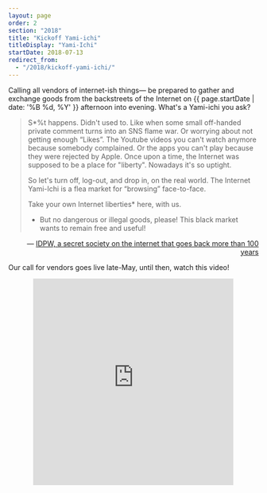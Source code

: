 ```yaml
---
layout: page
order: 2
section: "2018"
title: "Kickoff Yami-ichi"
titleDisplay: "Yami-Ichi"
startDate: 2018-07-13
redirect_from:
  - "/2018/kickoff-yami-ichi/"
---
```


Calling all vendors of internet-ish things— be prepared to gather and exchange goods from the backstreets of the Internet on {{ page.startDate | date: '%B %d, %Y' }} afternoon into evening. What's a Yami-ichi you ask?

<blockquote>
  S*%t happens. Didn't used to. Like when some small off-handed private comment
  turns into an SNS flame war. Or worrying about not getting enough “Likes”. The
  Youtube videos you can't watch anymore because somebody complained. Or the apps
  you can't play because they were rejected by Apple. Once upon a time, the
  Internet was supposed to be a place for "liberty". Nowadays it's so uptight.

  So let's turn off, log-out, and drop in, on the real world. The Internet
  Yami-Ichi is a flea market for “browsing” face-to-face.

  Take your own Internet liberties* here, with us.

  * But no dangerous or illegal goods, please! This black market wants to remain
  free and useful!
</blockquote>

<p style="text-align: right;"> — <a href="http://yami-ichi.biz/">IDPW, a secret society on the internet that goes back more than 100 years</a></p>

Our call for vendors goes live late-May, until then, watch this video!

<div style="text-align: center;"> <iframe width="80%" height="415" src="https://www.youtube.com/embed/mjWJsE7B1cs" frameborder="0" allow="autoplay; encrypted-media" allowfullscreen></iframe></div>
